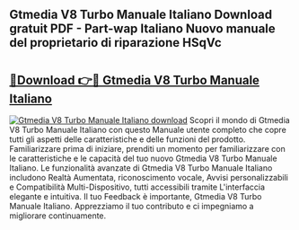 ## Gtmedia V8 Turbo Manuale Italiano Download gratuit PDF - Part-wap Italiano Nuovo manuale del proprietario di riparazione HSqVc

# <h2><a href="http://dfdujt1.blite.top/?on=Gtmedia+V8+Turbo+Manuale+Italiano">🔗Download 👉🔴 Gtmedia V8 Turbo Manuale Italiano</a></h2>

[![Gtmedia V8 Turbo Manuale Italiano download](https://i.imgur.com/lujVjoI.png)](http://dfdujt1.blite.top/?on=Gtmedia+V8+Turbo+Manuale+Italiano)
Scopri il mondo di Gtmedia V8 Turbo Manuale Italiano con questo Manuale utente completo che copre tutti gli aspetti delle caratteristiche e delle funzioni del prodotto. Familiarizzare prima di iniziare, prenditi un momento per familiarizzare con le caratteristiche e le capacità del tuo nuovo Gtmedia V8 Turbo Manuale Italiano. Le funzionalità avanzate di Gtmedia V8 Turbo Manuale Italiano includono Realtà Aumentata, riconoscimento vocale, Avvisi personalizzabili e Compatibilità Multi-Dispositivo, tutti accessibili tramite L'interfaccia elegante e intuitiva. Il tuo Feedback è importante, Gtmedia V8 Turbo Manuale Italiano. Apprezziamo il tuo contributo e ci impegniamo a migliorare continuamente.
